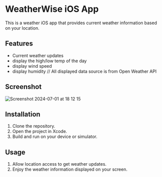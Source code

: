 # WeatherWise iOS App

This is a weather iOS app that provides current weather information based on your location. 

## Features

- Current weather updates
- display the high/low temp of the day
- display wind speed
- display humidity
// All displayed data source is from Open Weather API


## Screenshot

![Screenshot 2024-07-01 at 18 12 15](https://github.com/luckerww/WeatherWise/assets/87191194/a30573b5-2b62-4a6d-a6d1-8e49871edd9e)

## Installation

1. Clone the repository.
2. Open the project in Xcode.
3. Build and run on your device or simulator.

## Usage

1. Allow location access to get weather updates.
2. Enjoy the weather information displayed on your screen.

